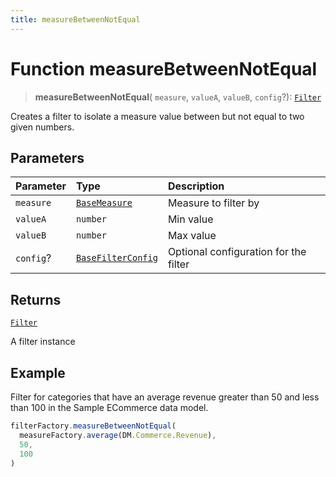 ```yaml
---
title: measureBetweenNotEqual
---
```


# Function measureBetweenNotEqual

> **measureBetweenNotEqual**(
  `measure`,
  `valueA`,
  `valueB`,
  `config`?): [`Filter`](../../../interfaces/interface.Filter.md)

Creates a filter to isolate a measure value between but not equal to two given numbers.

## Parameters

| Parameter | Type | Description |
| :------ | :------ | :------ |
| `measure` | [`BaseMeasure`](../../../interfaces/interface.BaseMeasure.md) | Measure to filter by |
| `valueA` | `number` | Min value |
| `valueB` | `number` | Max value |
| `config`? | [`BaseFilterConfig`](../../../interfaces/interface.BaseFilterConfig.md) | Optional configuration for the filter |

## Returns

[`Filter`](../../../interfaces/interface.Filter.md)

A filter instance

## Example

Filter for categories that have an average revenue greater than 50 and less than
100 in the Sample ECommerce data model.
```ts
filterFactory.measureBetweenNotEqual(
  measureFactory.average(DM.Commerce.Revenue),
  50,
  100
)
```
